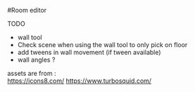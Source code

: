 #Room editor

TODO
- wall tool
- Check scene when using the wall tool to only pick on floor
- add tweens in wall movement (if tween available)
- wall angles ? 

assets are from :    
https://icons8.com/
https://www.turbosquid.com/